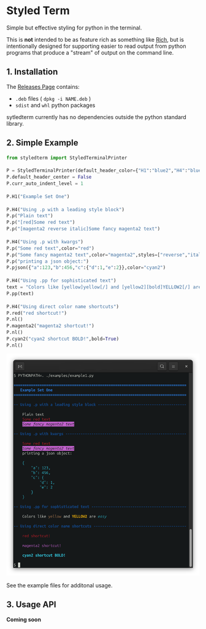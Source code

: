 # Styled Term

Simple but effective styling for python in the terminal.

This is **not** intended to be as feature rich as something like [Rich](https://github.com/Textualize/rich),
but is intentionally designed for supporting easier to read output from python programs that produce a
"stream" of output on the command line.


## 1. Installation

The [Releases Page](https://github.com/jeffreyleblanc/styledterm/releases) contains:

* `.deb` files ( `dpkg -i NAME.deb` )
* `sdist` and `whl` python packages

sytledterm currently has no dependencies outside the python standard library.


## 2. Simple Example

```python
from styledterm import StyledTerminalPrinter

P = StyledTerminalPrinter(default_header_color={"H1":"blue2","H4":"blue"})
P.default_header_center = False
P.curr_auto_indent_level = 1

P.H1("Example Set One")

P.H4("Using .p with a leading style block")
P.p("Plain text")
P.p("[red]Some red text")
P.p("[magenta2 reverse italic]Some fancy magenta2 text")

P.H4("Using .p with kwargs")
P.p("Some red text",color="red")
P.p("Some fancy magenta2 text",color="magenta2",styles=["reverse","italic"])
P.p("printing a json object:")
P.pjson({"a":123,"b":456,"c":{"d":1,"e":2}},color="cyan2")

P.H4("Using .pp for sophisticated text")
text = "Colors like [yellow]yellow[/] and [yellow2][bold]YELLOW2[/] are [cyan][italic]easy[/]"
P.pp(text)

P.H4("Using direct color name shortcuts")
P.red("red shortcut!")
P.nl()
P.magenta2("magenta2 shortcut!")
P.nl()
P.cyan2("cyan2 shortcut BOLD!",bold=True)
P.nl()
```

![Image of the above code in the terminal](./images/example1-screenshot.png)

See the example files for additonal usage.


## 3. Usage API

**Coming soon**

